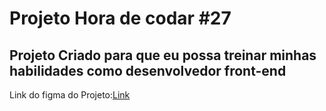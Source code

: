 <h1>Projeto Hora de codar #27</h1>
<h2>Projeto Criado para que eu possa treinar minhas habilidades como desenvolvedor front-end</h2>
<p>Link do figma do Projeto:<a href="https://www.figma.com/file/E6wBW1q81v70B4OCL1jau1/P%C3%A1gina-404-%E2%80%A2-Desafio-27-(Community)?node-id=536%3A370&mode=dev">Link</a></p>
